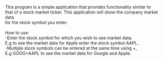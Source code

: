 This program is a simple application that provides functionality similar to<br> 
that of a stock market ticker. This application will show the company market data<br>
for the stock symbol you enter.<br>
<br>
How to use:<br>
-Enter the stock symbol for which you wish to see market data.<br>
 E.g to see the market data for Apple enter the stock symbol AAPL.<br>
-Multiple stock symbols can be entered at the same time using +,<br>
 E.g GOOG+AAPL to see the market data for Google and Apple.



